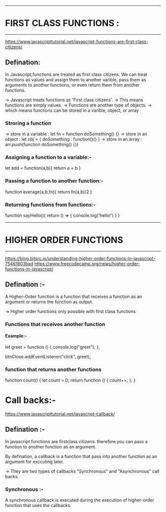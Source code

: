

----------------------------------------------------------------
# FIRST CLASS FUNCTIONS :
----------------------------------------------------------------

https://www.javascripttutorial.net/javascript-functions-are-first-class-citizens/

## Defination:
In Javascript,functions are treated as first class citizens. We can treat functions as values and assign them to another varible, pass them as arguments to another functions, or even return them from another functions.

-> Javascript treats functions as 'First class citizens'.
-> This means functions are simply values.
-> Functions are another type of objects.
-> which means functions can be stored in a varible, object, or array

### Stroring a function 

-> store in a variable : let fn = function doSomething() {}
-> store in an object : let obj = { doSomething : function(){} }
-> store in an array : arr.push(function doSomething() {})

### Assigning a function to a variable:-

let add = function(a,b){
    return a + b
}

### Passing a function to another function:-

function average(a,b,fn){
    return fn(a,b)/2
}

### Returning functions from functions:-

function sayHello(){
    return () => {
        console.log('hello!')
    }
}

----------------------------------------------------------------
# HIGHER ORDER FUNCTIONS
----------------------------------------------------------------
https://blog.bitsrc.io/understanding-higher-order-functions-in-javascript-75461803bad
https://www.freecodecamp.org/news/higher-order-functions-in-javascript/


## Defination :- 
A Higher-Order function is a function that receives a function as an argument or returns the function as output.

-> Higher order functions only possible with first class functions

### Functions that receives another function

#### Example:-
let greet = function () {
  console.log("greet");
};

btnClose.addEventListener("click", greet);

### function that returns another functions
function count() {
  let count = 0;
  return function () {
    count++;
  };
}


# Call backs:-
https://www.javascripttutorial.net/javascript-callback/

## Defination :- 

In javascript functions are firstclass citizens. therefore you can pass a function to another function as an argument.

By defination, a callback is a function that pass into another function as an argument for exccuting later.

-> They are two types of callbacks "Synchronous" and "Asynchronous" call backs.

### Synchronous :- 

A synchronous callback is executed during the execution of higher-order function that uses the callbacks.

